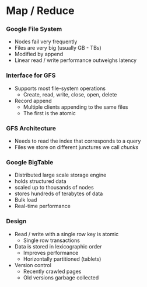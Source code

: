# Map / Reduce

### Google File System
- Nodes fail very frequently 
- Files are very big (usually GB - TBs)
- Modified by append
- Linear read / write performance outweighs latency

### Interface for GFS
- Supports most file-system operations
	- Create, read, write, close, open, delete
- Record append
	- Multiple clients appending to the same files
	- The first is the atomic


### GFS Architecture

- Needs to read the index that corresponds to a query
- Files we store on different junctures we call *chunks* 

### Google BigTable
- Distributed large scale storage engine
- holds structured data
- scaled up to thousands of nodes
- stores hundreds of terabytes of data
- Bulk load
- Real-time performance

### Design

- Read / write with a single row key is atomic
	- Single row transactions
- Data is stored in lexicographic order
	- Improves performance
	- Horizontally partitioned (tablets)
- Version control 
	- Recently crawled pages
	- Old versions garbage collected
